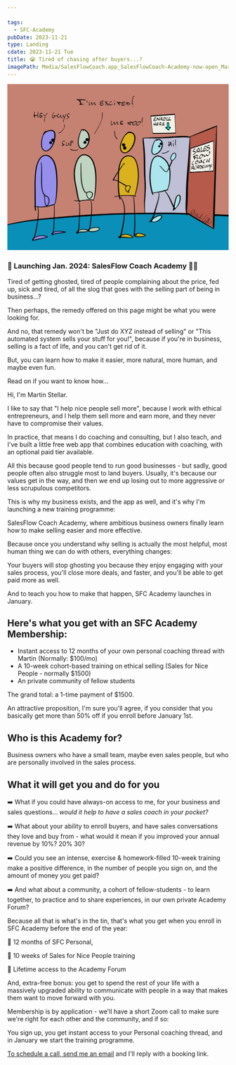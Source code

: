 ```yaml
---

tags:
  - SFC-Academy
pubDate: 2023-11-21
type: Landing
cdate: 2023-11-21 Tue
title: 😭 Tired of chasing after buyers...?
imagePath: Media/SalesFlowCoach.app_SalesFlowCoach-Academy-now-open_MartinStellar.jpg
---
```


![](Media/SalesFlowCoach.app_SalesFlowCoach-Academy-now-open_MartinStellar.jpg)

### 🚀 Launching Jan. 2024: SalesFlow Coach Academy 🧑‍🎓

Tired of getting ghosted, tired of people complaining about the price, fed up, sick and tired, of all the slog that goes with the selling part of being in business...?

Then perhaps, the remedy offered on this page might be what you were looking for.

And no, that remedy won't be "Just do XYZ instead of selling" or "This automated system sells your stuff for you!", because if you're in business, selling is a fact of life, and you can't get rid of it.

But, you can learn how to make it easier, more natural, more human, and maybe even fun.

Read on if you want to know how...

Hi, I'm Martin Stellar.

I like to say that "I help nice people sell more", because I work with ethical entrepreneurs, and I help them sell more and earn more, and they never have to compromise their values.

In practice, that means I do coaching and consulting, but I also teach, and I've built a little free web app that combines education with coaching, with an optional paid tier available.

All this because good people tend to run good businesses - but sadly, good people often also struggle most to land buyers. Usually, it's because our values get in the way, and then we end up losing out to more aggressive or less scrupulous competitors.

This is why my business exists, and the app as well, and it's why I'm launching a new training programme:

SalesFlow Coach Academy, where ambitious business owners finally learn how to make selling easier and more effective.

Because once you understand why selling is actually the most helpful, most human thing we can do with others, everything changes:

Your buyers will stop ghosting you because they enjoy engaging with your sales process, you'll close more deals, and faster, and you'll be able to get paid more as well.

And to teach you how to make that happen, SFC Academy launches in January.

## **Here's what you get with an SFC Academy Membership:**

- Instant access to 12 months of your own personal coaching thread with Martin (Normally: $100/mo)
- A 10-week cohort-based training on ethical selling (Sales for Nice People - normally $1500)
- An private community of fellow students

The grand total: a 1-time payment of $1500.

An attractive proposition, I'm sure you'll agree, if you consider that you basically get more than 50% off if you enroll before January 1st.

## Who is this Academy for?

Business owners who have a small team, maybe even sales people, but who are personally involved in the sales process.

## What it will get you and do for you

➡️ What if you could have always-on access to me, for your business and sales questions... *would it help to have a sales coach in your pocket?*

➡️ What about your ability to enroll buyers, and have sales conversations they love and buy from - what would it mean if you improved your annual revenue by 10%? 20% 30?

➡️ Could you see an intense, exercise & homework-filled 10-week training make a positive difference, in the number of people you sign on, and the amount of money you get paid?

<!--
> Martin's SFNP sales training is fantastic. It transformed how I approach the whole sales process, and it's become so much easier. In the past I used to have tons of coffee meetings with no sales, but these days I sell more, at better rates, and I have a waitlist as well. I fully endorse and recommend his training for anyone serious about improving their sales game.
> ~ Mairi Mickel, Family Business Succession Expert
-->

➡️ And what about a community, a cohort of fellow-students - to learn together, to practice and to share experiences, in our own private Academy Forum?

Because all that is what's in the tin, that's what you get when you enroll in SFC Academy before the end of the year:

🚀 12 months of SFC Personal,

🚀 10 weeks of Sales for Nice People training

🚀 Lifetime access to the Academy Forum

And, extra-free bonus: you get to spend the rest of your life with a massively upgraded ability to communicate with people in a way that makes them want to move forward with you.

Membership is by application - we'll have a short Zoom call to make sure we're right for each other and the community, and if so:

You sign up, you get instant access to your Personal coaching thread, and in January we start the training programme.

[To schedule a call, send me an email](mailto:personal@salesflowcoach.app?subject=SFC-Academy) and I'll reply with a booking link.
